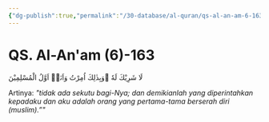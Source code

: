 ```yaml
---
{"dg-publish":true,"permalink":"/30-database/al-quran/qs-al-an-am-6-163/"}
---
```



# QS. Al-An'am (6)-163
لَا شَرِيْكَ لَهٗ ۚوَبِذٰلِكَ اُمِرْتُ وَاَنَا۠ اَوَّلُ الْمُسْلِمِيْنَ 

Artinya: *"tidak ada sekutu bagi-Nya; dan demikianlah yang diperintahkan kepadaku dan aku adalah orang yang pertama-tama berserah diri (muslim).”"*
